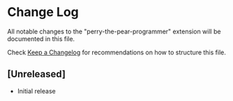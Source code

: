 # Change Log

All notable changes to the "perry-the-pear-programmer" extension will be documented in this file.

Check [Keep a Changelog](http://keepachangelog.com/) for recommendations on how to structure this file.

## [Unreleased]

- Initial release